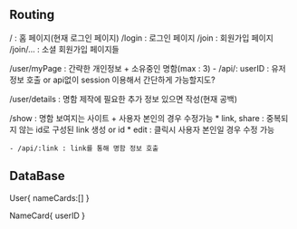 ## Routing

/   : 홈 페이지(현재 로그인 페이지)
/login : 로그인 페이지
/join : 회원가입 페이지
/join/... : 소셜 회원가입 페이지들

/user/myPage : 간략한 개인정보 + 소유중인 명함(max : 3)
    - /api/: userID : 유저 정보 호출 or api없이 session 이용해서 간단하게 가능할지도?

/user/details : 명함 제작에 필요한 추가 정보 있으면 작성(현재 공백)

/show : 명함 보여지는 사이트 + 사용자 본인의 경우 수정가능
    * link, share : 중복되지 않는 id로 구성된 link 생성 or id
    * edit : 클릭시 사용자 본인일 경우 수정 가능

    - /api/:link : link를 통해 명함 정보 호출

## DataBase

User{
    nameCards:[]
}

NameCard{
    userID
}